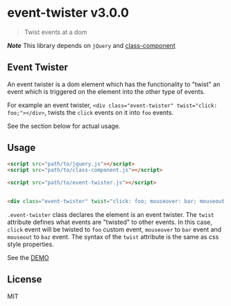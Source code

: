 # event-twister v3.0.0

> Twist events at a dom

***Note*** This library depends on `jQuery` and [class-component](https://github.com/kt3k/class-component)

## Event Twister

An event twister is a dom element which has the functionality to "twist" an event which is triggered on the element into the other type of events.

For example an event twister, `<div class="event-twister" twist="click: foo;"></div>`, twists the `click` events on it into `foo` events.

See the section below for actual usage.

## Usage

```html
<script src="path/to/jquery.js"></script>
<script src="path/to/class-component.js"></script>

<script src="path/to/event-twister.js"></script>


<div class="event-twister" twist="click: foo; mouseover: bar; mouseout: baz;">...</div>
```

`.event-twister` class declares the element is an event twister. The `twist` attribute defines what events are "twisted" to other events. In this case, `click` event will be twisted to `foo` custom event, `mouseover` to `bar` event and `mouseout` to `baz` event. The syntax of the `twist` attribute is the same as css style properties.

See the [DEMO](https://kt3k.github.io/event-twister/test.html)

## License

MIT
